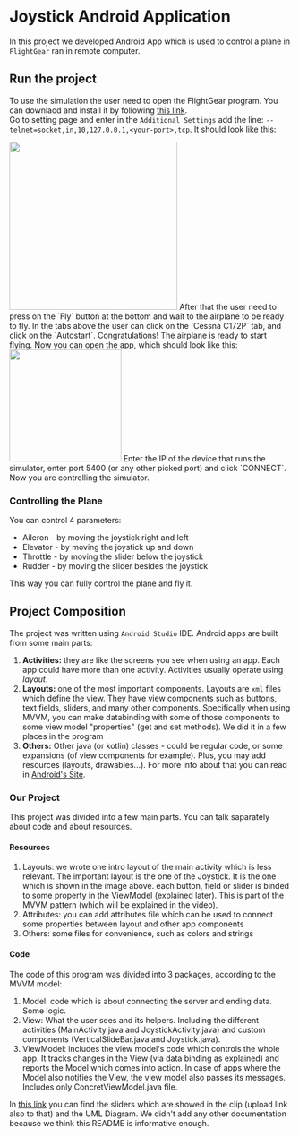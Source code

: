 # Joystick Android Application
In this project we developed Android App which is used to control a plane in `FlightGear` ran in remote computer.

## Run the project
To use the simulation the user need to open the FlightGear program. You can downlaod and install it by following [this link](https://www.flightgear.org/).   
Go to setting page and enter in the `Additional Settings` add the line: `--telnet=socket,in,10,127.0.0.1,<your-port>,tcp`. It should look like this:  

<img src="https://user-images.githubusercontent.com/62245924/123317303-87e7d580-d536-11eb-8d97-c844df162d97.png" width="300">
After that the user need to press on the `Fly` button at the bottom and wait to the airplane to be ready to fly. In the tabs above the user can click on the `Cessna C172P` tab, and click on the `Autostart`. Congratulations! The airplane is ready to start flying.   
Now you can open the app, which should look like this:

<img src="https://user-images.githubusercontent.com/62245924/123325095-48be8200-d540-11eb-95a1-c364505196b9.png" width="200">
Enter the IP of the device that runs the simulator, enter port 5400 (or any other picked port) and click `CONNECT`. Now you are controlling the simulator.

### Controlling the Plane
You can control 4 parameters:
* Aileron - by moving the joystick right and left
* Elevator - by moving the joystick up and down
* Throttle - by moving the slider below the joystick
* Rudder - by moving the slider besides the joystick

This way you can fully control the plane and fly it.

## Project Composition
The project was written using `Android Studio` IDE. Android apps are built from some main parts:
1) **Activities:** they are like the screens you see when using an app. Each app could have more than one activity. Activities usually operate using *layout*.
2) **Layouts:** one of the most important components. Layouts are `xml` files which define the view. They have view components such as buttons, text fields, sliders, and many other components. Specifically when using MVVM, you can make databinding with some of those components to some view model "properties" (get and set methods). We did it in a few places in the program
3) **Others:** Other java (or kotlin) classes - could be regular code, or some expansions (of view components for example). Plus, you may add resources (layouts, drawables...). For more info about that you can read in [Android's Site](https://developer.android.com/).

### Our Project
This project was divided into a few main parts. You can talk saparately about code and about resources.
#### Resources
1) Layouts: we wrote one intro layout of the main activity which is less relevant. The important layout is the one of the Joystick. It is the one which is shown in the image above. each button, field or slider is binded to some property in the ViewModel (explained later). This is part of the MVVM pattern (which will be explained in the video).
2) Attributes: you can add attributes file which can be used to connect some properties between layout and other app components
3) Others: some files for convenience, such as colors and strings

#### Code
The code of this program was divided into 3 packages, according to the MVVM model:
1) Model: code which is about connecting the server and ending data. Some logic.
2) View: What the user sees and its helpers. Including the different activities (MainActivity.java and JoystickActivity.java) and custom components (VerticalSlideBar.java and Joystick.java).
3) ViewModel: includes the view model's code which controls the whole app. It tracks changes in the View (via data binding as explained) and reports the Model which comes into action. In case of apps where the Model also notifies the View, the view model also passes its messages. Includes only ConcretViewModel.java file.

In [this link](https://github.com/bueinat/AdvancedProgramingJoystickAndroidApp/tree/master/Planning%20and%20Design) you can find the sliders which are showed in the clip (upload link also to that) and the UML Diagram. We didn't add any other documentation because we think this README is informative enough.
